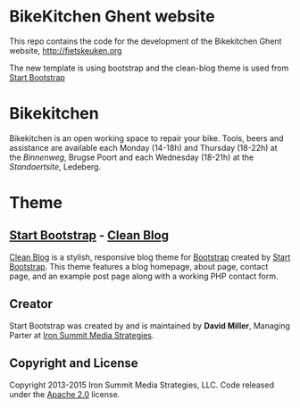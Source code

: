 # BikeKitchen Ghent website

This repo contains the code for the development of the Bikekitchen Ghent website, http://fietskeuken.org 

The new template is using bootstrap and the clean-blog theme is used from [Start Bootstrap](http://startbootstrap.com/)

# Bikekitchen

Bikekitchen is an open working space to repair your bike. Tools, beers and assistance are available each Monday (14-18h) and Thursday (18-22h) at the *Binnenweg*, Brugse Poort  and each Wednesday (18-21h) at the *Standaertsite*, Ledeberg.


# Theme

## [Start Bootstrap](http://startbootstrap.com/) - [Clean Blog](http://startbootstrap.com/template-overviews/clean-blog/)

[Clean Blog](http://startbootstrap.com/template-overviews/clean-blog/) is a stylish, responsive blog theme for [Bootstrap](http://getbootstrap.com/) created by [Start Bootstrap](http://startbootstrap.com/). This theme features a blog homepage, about page, contact page, and an example post page along with a working PHP contact form.

## Creator

Start Bootstrap was created by and is maintained by **David Miller**, Managing Parter at [Iron Summit Media Strategies](http://www.ironsummitmedia.com/).

## Copyright and License

Copyright 2013-2015 Iron Summit Media Strategies, LLC. Code released under the [Apache 2.0](https://github.com/IronSummitMedia/startbootstrap-clean-blog/blob/gh-pages/LICENSE) license.